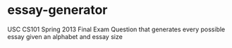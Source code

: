 # essay-generator
USC CS101 Spring 2013 Final Exam Question that generates every possible essay given an alphabet and essay size
